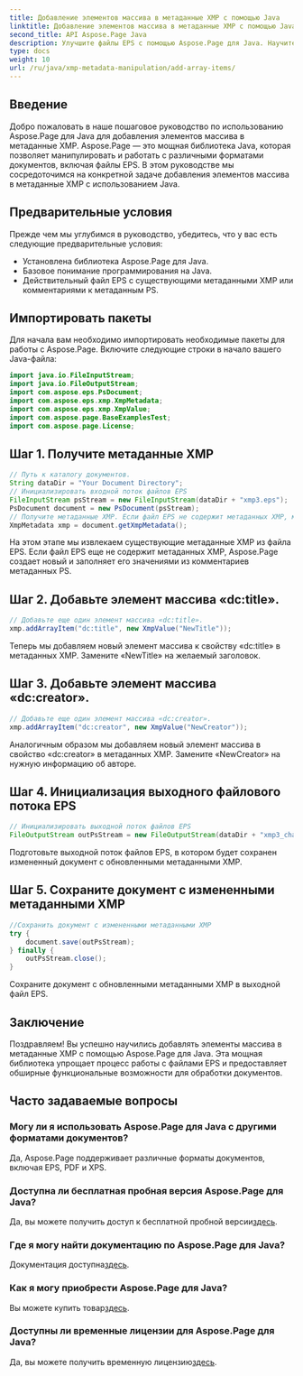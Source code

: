 ```yaml
---
title: Добавление элементов массива в метаданные XMP с помощью Java
linktitle: Добавление элементов массива в метаданные XMP с помощью Java
second_title: API Aspose.Page Java
description: Улучшите файлы EPS с помощью Aspose.Page для Java. Научитесь легко добавлять элементы массива в метаданные XMP. Следуйте нашему пошаговому руководству прямо сейчас!
type: docs
weight: 10
url: /ru/java/xmp-metadata-manipulation/add-array-items/
---
```

## Введение
Добро пожаловать в наше пошаговое руководство по использованию Aspose.Page для Java для добавления элементов массива в метаданные XMP. Aspose.Page — это мощная библиотека Java, которая позволяет манипулировать и работать с различными форматами документов, включая файлы EPS. В этом руководстве мы сосредоточимся на конкретной задаче добавления элементов массива в метаданные XMP с использованием Java.
## Предварительные условия
Прежде чем мы углубимся в руководство, убедитесь, что у вас есть следующие предварительные условия:
- Установлена библиотека Aspose.Page для Java.
- Базовое понимание программирования на Java.
- Действительный файл EPS с существующими метаданными XMP или комментариями к метаданным PS.
## Импортировать пакеты
Для начала вам необходимо импортировать необходимые пакеты для работы с Aspose.Page. Включите следующие строки в начало вашего Java-файла:
```java
import java.io.FileInputStream;
import java.io.FileOutputStream;
import com.aspose.eps.PsDocument;
import com.aspose.eps.xmp.XmpMetadata;
import com.aspose.eps.xmp.XmpValue;
import com.aspose.page.BaseExamplesTest;
import com.aspose.page.License;
```
## Шаг 1. Получите метаданные XMP
```java
// Путь к каталогу документов.
String dataDir = "Your Document Directory";
// Инициализировать входной поток файлов EPS
FileInputStream psStream = new FileInputStream(dataDir + "xmp3.eps");
PsDocument document = new PsDocument(psStream);
// Получите метаданные XMP. Если файл EPS не содержит метаданных XMP, мы получаем новый, заполненный значениями из комментариев метаданных PS (%%Creator, %%CreateDate, %%Title и т. д.).
XmpMetadata xmp = document.getXmpMetadata();
```
На этом этапе мы извлекаем существующие метаданные XMP из файла EPS. Если файл EPS еще не содержит метаданных XMP, Aspose.Page создает новый и заполняет его значениями из комментариев метаданных PS.
## Шаг 2. Добавьте элемент массива «dc:title».
```java
// Добавьте еще один элемент массива «dc:title».
xmp.addArrayItem("dc:title", new XmpValue("NewTitle"));
```
Теперь мы добавляем новый элемент массива к свойству «dc:title» в метаданных XMP. Замените «NewTitle» на желаемый заголовок.
## Шаг 3. Добавьте элемент массива «dc:creator».
```java
// Добавьте еще один элемент массива «dc:creator».
xmp.addArrayItem("dc:creator", new XmpValue("NewCreator"));
```
Аналогичным образом мы добавляем новый элемент массива в свойство «dc:creator» в метаданных XMP. Замените «NewCreator» на нужную информацию об авторе.
## Шаг 4. Инициализация выходного файлового потока EPS
```java
// Инициализировать выходной поток файлов EPS
FileOutputStream outPsStream = new FileOutputStream(dataDir + "xmp3_changed.eps");
```
Подготовьте выходной поток файлов EPS, в котором будет сохранен измененный документ с обновленными метаданными XMP.
## Шаг 5. Сохраните документ с измененными метаданными XMP
```java
//Сохранить документ с измененными метаданными XMP
try {			
    document.save(outPsStream);
} finally {
    outPsStream.close();
}
```
Сохраните документ с обновленными метаданными XMP в выходной файл EPS.
## Заключение
Поздравляем! Вы успешно научились добавлять элементы массива в метаданные XMP с помощью Aspose.Page для Java. Эта мощная библиотека упрощает процесс работы с файлами EPS и предоставляет обширные функциональные возможности для обработки документов.
## Часто задаваемые вопросы

### Могу ли я использовать Aspose.Page для Java с другими форматами документов?
Да, Aspose.Page поддерживает различные форматы документов, включая EPS, PDF и XPS.
### Доступна ли бесплатная пробная версия Aspose.Page для Java?
 Да, вы можете получить доступ к бесплатной пробной версии[здесь](https://releases.aspose.com/).
### Где я могу найти документацию по Aspose.Page для Java?
 Документация доступна[здесь](https://reference.aspose.com/page/java/).
### Как я могу приобрести Aspose.Page для Java?
 Вы можете купить товар[здесь](https://purchase.aspose.com/buy).
### Доступны ли временные лицензии для Aspose.Page для Java?
 Да, вы можете получить временную лицензию[здесь](https://purchase.aspose.com/temporary-license/).